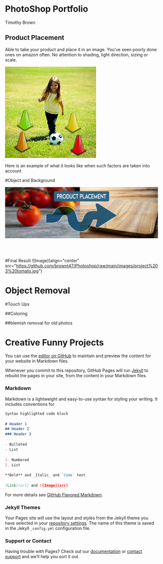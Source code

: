 # PhotoShop Portfolio
Timothy Brown

## Product Placement

Able to take your product and place it in an image.  You've seen poorly done ones on amazon often.  No attention to shading, light direction, sizing or scale.

![Image](https://raw.githubusercontent.com/brownt47/Photoshop/main/images/BadPhotoShop.jpg)  

Here is an example of what it looks like when such factors are taken into account

#Object and Background 

![Image](https://github.com/brownt47/Photoshop/raw/main/images/Product%20Placement%20-%20Tomato%20and%20Cutting%20Board.jpg)

<br>
<br>

#Final Result
![Image](align="center" src="https://github.com/brownt47/Photoshop/raw/main/images/project%203%20tomato.jpg")

# Object Removal




#Touch Ups

##Coloring



##blemish removal for old photos



# Creative Funny Projects



You can use the [editor on GitHub](https://github.com/brownt47/Photoshop/edit/gh-pages/index.md) to maintain and preview the content for your website in Markdown files.

Whenever you commit to this repository, GitHub Pages will run [Jekyll](https://jekyllrb.com/) to rebuild the pages in your site, from the content in your Markdown files.

### Markdown

Markdown is a lightweight and easy-to-use syntax for styling your writing. It includes conventions for

```markdown
Syntax highlighted code block

# Header 1
## Header 2
### Header 3

- Bulleted
- List

1. Numbered
2. List

**Bold** and _Italic_ and `Code` text

[Link](url) and ![Image](src)
```

For more details see [GitHub Flavored Markdown](https://guides.github.com/features/mastering-markdown/).

### Jekyll Themes

Your Pages site will use the layout and styles from the Jekyll theme you have selected in your [repository settings](https://github.com/brownt47/Photoshop/settings). The name of this theme is saved in the Jekyll `_config.yml` configuration file.

### Support or Contact

Having trouble with Pages? Check out our [documentation](https://docs.github.com/categories/github-pages-basics/) or [contact support](https://github.com/contact) and we’ll help you sort it out.
